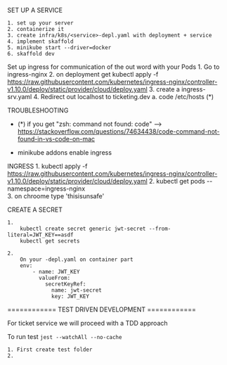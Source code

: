 SET UP A SERVICE

    1. set up your server
    2. containerize it
    3. create infra/k8s/<service>-depl.yaml with deployment + service
    4. implement skaffold
    5. minikube start --driver=docker
    6. skaffold dev

Set up ingress for communication of the out word with your Pods 1. Go to ingress-nginx 2. on deployment get kubectl apply -f https://raw.githubusercontent.com/kubernetes/ingress-nginx/controller-v1.10.0/deploy/static/provider/cloud/deploy.yaml 3. create a ingress-srv.yaml 4. Redirect out localhost to ticketing.dev
a. code /etc/hosts (\*)

TROUBLESHOOTING

- (\*) if you get "zsh: command not found: code" --> https://stackoverflow.com/questions/74634438/code-command-not-found-in-vs-code-on-mac

- minikube addons enable ingress

INGRESS 1. kubectl apply -f https://raw.githubusercontent.com/kubernetes/ingress-nginx/controller-v1.10.0/deploy/static/provider/cloud/deploy.yaml 2. kubectl get pods --namespace=ingress-nginx  
 3. on chroome type 'thisisunsafe'

CREATE A SECRET

    1.
        kubectl create secret generic jwt-secret --from-literal=JWT_KEY==asdf
        kubectl get secrets

    2.
        On your -depl.yaml on container part
        env:
            - name: JWT_KEY
              valueFrom:
                secretKeyRef:
                  name: jwt-secret
                  key: JWT_KEY



  ============  TEST DRIVEN DEVELOPMENT   ============ 

  For ticket service we will proceed with a  TDD approach

  To run test `jest --watchAll --no-cache `

    1. First create test folder
    2. 